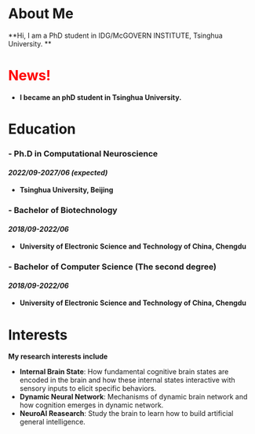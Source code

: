 # About Me
 
 **Hi, I am a PhD student in IDG/McGOVERN INSTITUTE, Tsinghua University. **

# <font color=red>News!</font> 
* **I became an phD student in Tsinghua University.**

# Education

### - Ph.D in Computational Neuroscience
#### _2022/09-2027/06 (expected)_
  * **Tsinghua University, Beijing**

### - Bachelor of Biotechnology
#### _2018/09-2022/06_
  * **University of Electronic Science and Technology of China, Chengdu**

### - Bachelor of Computer Science (The second degree)
#### _2018/09-2022/06_
  * **University of Electronic Science and Technology of China, Chengdu**
 
# Interests

**My research interests include**

* **Internal Brain State**: How fundamental cognitive brain states are encoded in the brain and how these internal states interactive with sensory inputs to elicit specific behaviors.
* **Dynamic Neural Network**: Mechanisms of dynamic brain network and how cognition emerges in dynamic network.
* **NeuroAI Reasearch**: Study the brain to learn how to build artificial general intelligence.
